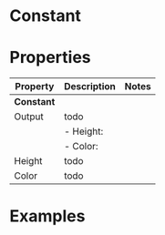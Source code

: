 # Constant


# Properties


| Property | Description | Notes | 
| -------- | ----------- | ----- |
| **Constant** |  | | 
| Output | todo | |
| | - Height: <desc> | |
| | - Color: <desc> | |
| Height | todo | |
| Color | todo | |




# Examples
